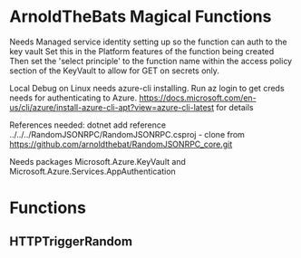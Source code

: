 # ArnoldTheBats Magical Functions
Needs Managed service identity setting up so the function can auth to the key vault
Set this in the Platform features of the function being created
Then set the 'select principle' to the function name within the access policy section of the KeyVault to allow for GET on secrets only.

Local Debug on Linux needs azure-cli installing. Run az login to get creds needs for authenticating to Azure. https://docs.microsoft.com/en-us/cli/azure/install-azure-cli-apt?view=azure-cli-latest for details

References needed: dotnet add reference ../../../RandomJSONRPC/RandomJSONRPC.csproj - clone from https://github.com/arnoldthebat/RandomJSONRPC_core.git

Needs packages Microsoft.Azure.KeyVault and Microsoft.Azure.Services.AppAuthentication

# Functions
## HTTPTriggerRandom